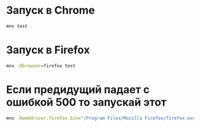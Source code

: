 # Запуск в Chrome

```bash
mnv test
```

# Запуск в Firefox

```bash
mnv -Dbrowser=firefox test
```

# Если предидущий падает с ошибкой 500 то запускай этот

```bash
mnv -Dwebdriver.firefox.bin="/Program Files/Mozilla Firefox/firefox.exe" -Dbrowser=firefox test
```